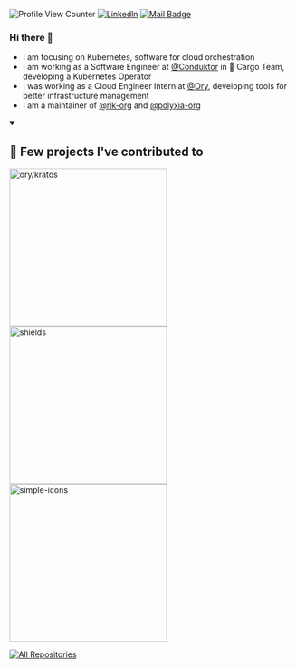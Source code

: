 
![Profile View Counter](https://komarev.com/ghpvc/?username=AlexandreBrg)
[![Linkedln](https://img.shields.io/badge/LinkedIn-0077B5?style=flat-square&logo=linkedin&logoColor=white)](https://www.linkedin.com/in/alexandre-burgoni/)
[![Mail Badge](https://img.shields.io/badge/-ProtonMail-505264?style=flat-square&logo=ProtonMail&logoColor=white&link=mailto:sayhello.zmvqk@aleeas.com)](mailto:sayhello.zmvqk@aleeas.com)



### Hi there 👋

<!--
**AlexandreBrg/AlexandreBrg** is a ✨ _special_ ✨ repository because its `README.md` (this file) appears on your GitHub profile.

Here are some ideas to get you started:

- 🔭 I’m currently working on ...
- 🌱 I’m currently learning ...
- 👯 I’m looking to collaborate on ...
- 🤔 I’m looking for help with ...
- 💬 Ask me about ...
- 📫 How to reach me: ...
- 😄 Pronouns: ...
- ⚡ Fun fact: ...
-->

* I am focusing on Kubernetes, software for cloud orchestration
* I am working as a Software Engineer at [@Conduktor](https://github.com/conduktor) in 🦀 Cargo Team, developing a Kubernetes Operator
* I was working as a Cloud Engineer Intern at [@Ory](https://github.com/ory), developing tools for better infrastructure management 
* I am a maintainer of [@rik-org](https://github.com/rik-org/rik) and [@polyxia-org](https://github.com/polyxia-org/)

<details open> 
  <summary><h2>📕 Few projects I've contributed to</h2></summary>

  <!-- Small repo cards https://github.com/DenverCoder1/github-readme-stats (fork of anuraghazra/github-readme-stats) -->
  <p align="left">
    <a href="https://github.com/ory/kratos"><img width="278" src="https://denvercoder1-github-readme-stats.vercel.app/api/pin/?username=ory&repo=kratos&theme=react&bg_color=1F222E&title_color=F85D7F&hide_border=true&icon_color=F8D866&show_icons=true&show_description=true" alt="ory/kratos"></a>
    <a href="https://github.com/openfga/openfga"><img width="278" src="https://denvercoder1-github-readme-stats.vercel.app/api/pin/?username=openfga&repo=openfga&theme=react&bg_color=1F222E&title_color=F85D7F&hide_border=true&icon_color=F8D866&show_icons=false&show_description=true" alt="shields"></a>
    <a href="https://github.com/bitnami/charts"><img width="278" src="https://denvercoder1-github-readme-stats.vercel.app/api/pin/?username=bitnami&repo=charts&theme=react&bg_color=1F222E&title_color=F85D7F&hide_border=true&icon_color=F8D866&show_icons=false&show_description=true" alt="simple-icons"></a>
  </p>

  <p align="left">
    <a href="https://github.com/AlexandreBrg/contrib/blob/main/README.md"><img alt="All Repositories" title="All Repositories" src="https://custom-icon-badges.demolab.com/badge/-Click%20Here%20For%20All%20My%20Forks-1F222E?style=for-the-badge&logoColor=white&logo=fork"/></a>
  </p>
</details>
